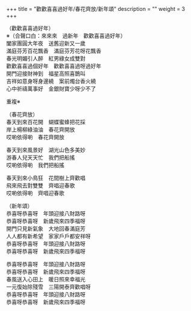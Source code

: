 +++
title = "歡歡喜喜過好年/春花齊放/新年頌"
description = ""
weight = 3
+++

（歡歡喜喜過好年）  
※（合聲口白：來來來　過新年　歡歡喜喜過好年）  
闔家團圓大年夜　送舊迎新又一歲  
滿庭芬芳百花飄香　滿庭芬芳花呀花飄香  
春光明媚引人醉　紅男綠女成雙對  
歡歡喜喜過個好年　歡歡喜喜過呀過好年  
開門迎接財神到　福星高照喜鵲叫  
吉祥如意身呀身邊繞　案前燭台香火繞  
心中祈禱萬事好　金銀財寶少呀少不了  

重複※  

（春花齊放）  
春天到來百花開　蝴蝶蜜蜂把花採  
岸上楊柳綠油油　春花齊開放  
哎喲依得喲　春花齊開放  

春天到來風景好　湖光山色多美妙  
游春人兒天天忙　我們把船搖  
哎喲依得喲　我們把船搖  

春天到來小鳥狂　花間樹上齊歡唱  
飛來飛去對雙雙　齊唱迎春歌  
哎喲依得喲　齊唱迎春歌  

（新年頌）  
恭喜呀恭喜呀　年頭迎接八財路呀  
恭喜呀恭喜呀　新歲飛來四季福呀  
開門只見新氣象　大地回春滿庭芳  
人人都有新希望　家家戶戶都安祥呀  
恭喜呀恭喜呀　年頭迎接八財路呀  
恭喜呀恭喜呀　新歲飛來四季福呀  

恭喜呀恭喜呀　年頭迎接八財路呀  
恭喜呀恭喜呀　新歲飛來四季福呀  
春風送入心田上　暖日照來幸福光  
一元復始除殘雪　三陽開泰齊歡唱呀  
恭喜呀恭喜呀　年頭迎接八財路呀  
恭喜呀恭喜呀　新歲飛來四季福呀  